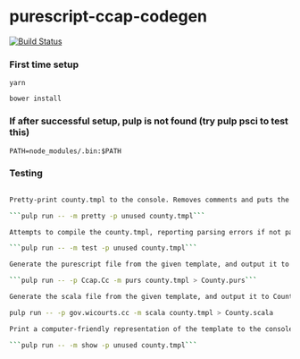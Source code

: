 
purescript-ccap-codegen
=====================================

[![Build
Status](https://travis-ci.org/ccap/purescript-ccap-codegen.svg)](https://travis-ci.org/ccap/purescript-ccap-codegen)

### First time setup

```yarn```

```bower install```

### If after successful setup, pulp is not found (try pulp psci to test this)

```PATH=node_modules/.bin:$PATH```

### Testing

```sh

Pretty-print county.tmpl to the console. Removes comments and puts the template in a readable format.

```pulp run -- -m pretty -p unused county.tmpl```

Attempts to compile the county.tmpl, reporting parsing errors if not parsed correctly. NOTE: this passing does NOT guarantee a working purescript or scala file on generation; for example, if a type is undefined, no error checking catches this.

```pulp run -- -m test -p unused county.tmpl```

Generate the purescript file from the given template, and output it to County.purs

```pulp run -- -p Ccap.Cc -m purs county.tmpl > County.purs```

Generate the scala file from the given template, and output it to County.scala

pulp run -- -p gov.wicourts.cc -m scala county.tmpl > County.scala

Print a computer-friendly representation of the template to the console. Useful for debugging.

```pulp run -- -m show -p unused county.tmpl```

```
